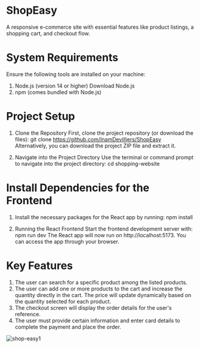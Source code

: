 # ShopEasy
 A responsive e-commerce site with essential features like product listings, a shopping cart, and checkout flow.
 
 # System Requirements
 Ensure the following tools are installed on your machine:
 1. Node.js (version 14 or higher) Download Node.js
 2. npm (comes bundled with Node.js)
 
 # Project Setup
 1. Clone the Repository
 First, clone the project repository (or download the files):
 git clone https://github.com/InamDevilliers/ShopEasy
 Alternatively, you can download the project ZIP file and extract it.
 
 2. Navigate into the Project Directory
 Use the terminal or command prompt to navigate into the project directory:
 cd shopping-website
 
 # Install Dependencies for the Frontend
 1. Install the necessary packages for the React app by running:
 npm install
 
 2. Running the React Frontend
 Start the frontend development server with:
 npm run dev
 The React app will now run on http://localhost:5173. You can access the app through your browser.
 
 # Key Features
 1. The user can search for a specific product among the listed products.
 2. The user can add one or more products to the cart and increase the quantity directly in the cart. The price will update dynamically based on the quantity selected for each product.
 3. The checkout screen will display the order details for the user's reference.
 4. The user must provide certain information and enter card details to complete the payment and place the order.

![shop-easy1](https://github.com/user-attachments/assets/6b6dc1bb-681e-4348-aadd-aff647d6f9c0)
